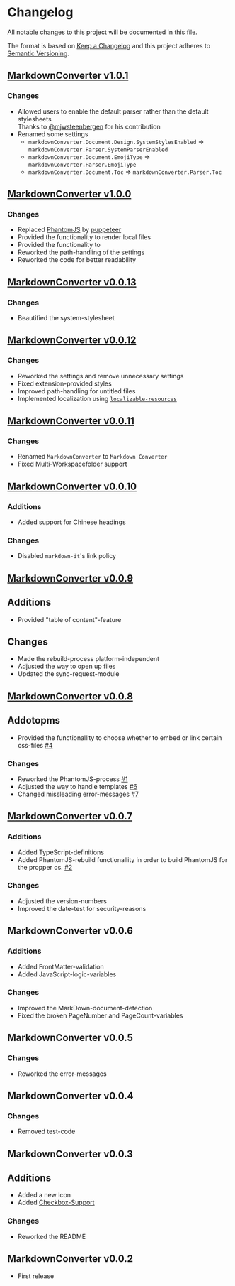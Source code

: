 # Changelog
All notable changes to this project will be documented in this file.

The format is based on [Keep a Changelog](http://keepachangelog.com/en/1.0.0/)
and this project adheres to [Semantic Versioning](http://semver.org/spec/v2.0.0.html).

## [MarkdownConverter v1.0.1]
### Changes
  - Allowed users to enable the default parser rather than the default stylesheets  
    Thanks to [@mjwsteenbergen](https://github.com/mjwsteenbergen) for his contribution
  - Renamed some settings
    - `markdownConverter.Document.Design.SystemStylesEnabled` => `markdownConverter.Parser.SystemParserEnabled`
    - `markdownConverter.Document.EmojiType` => `markdownConverter.Parser.EmojiType`
    - `markdownConverter.Document.Toc` => `markdownConverter.Parser.Toc`

## [MarkdownConverter v1.0.0]
### Changes
  - Replaced [PhantomJS](http://phantomjs.org/) by [puppeteer](https://github.com/GoogleChrome/puppeteer)
  - Provided the functionality to render local files
  - Provided the functionality to 
  - Reworked the path-handling of the settings
  - Reworked the code for better readability

## [MarkdownConverter v0.0.13]
### Changes
  - Beautified the system-stylesheet

## [MarkdownConverter v0.0.12]
### Changes
  - Reworked the settings and remove unnecessary settings
  - Fixed extension-provided styles
  - Improved path-handling for untitled files
  - Implemented localization using [`localizable-resources`](https://npmjs.org/package/localizable-resources)

## [MarkdownConverter v0.0.11]
### Changes
  - Renamed `MarkdownConverter` to `Markdown Converter`
  - Fixed Multi-Workspacefolder support

## [MarkdownConverter v0.0.10]
### Additions
  - Added support for Chinese headings

### Changes
  - Disabled `markdown-it`'s link policy

## [MarkdownConverter v0.0.9]
## Additions
  - Provided "table of content"-feature

## Changes
  - Made the rebuild-process platform-independent
  - Adjusted the way to open up files
  - Updated the sync-request-module

## [MarkdownConverter v0.0.8]
## Addotopms
  - Provided the functionallity to choose whether to embed or link certain css-files [#4](https://github.com/manuth/MarkdownConverter/issues/4)

### Changes
  - Reworked the PhantomJS-process [#1](https://github.com/manuth/MarkdownConverter/issues/1)
  - Adjusted the way to handle templates [#6](https://github.com/manuth/MarkdownConverter/issues/6)
  - Changed missleading error-messages [#7](https://github.com/manuth/MarkdownConverter/issues/7)

## [MarkdownConverter v0.0.7]
### Additions
  - Added TypeScript-definitions
  - Added PhantomJS-rebuild functionallity in order to build PhantomJS for the propper os. [#2](https://github.com/manuth/MarkdownConverter/issues/2)

### Changes
  - Adjusted the version-numbers
  - Improved the date-test for security-reasons

## MarkdownConverter v0.0.6
### Additions
  - Added FrontMatter-validation
  - Added JavaScript-logic-variables

### Changes
  - Improved the MarkDown-document-detection
  - Fixed the broken PageNumber and PageCount-variables

## MarkdownConverter v0.0.5
### Changes
  - Reworked the error-messages

## MarkdownConverter v0.0.4
### Changes
  - Removed test-code

## MarkdownConverter v0.0.3
## Additions
  - Added a new Icon
  - Added [Checkbox-Support](https://www.npmjs.com/package/markdown-it-checkbox)

### Changes
  - Reworked the README

## MarkdownConverter v0.0.2
  - First release

<!--- References -->
[MarkdownConverter v1.0.1]: https://github.com/manuth/MarkdownConverter/compare/v1.0.0...v1.0.1
[MarkdownConverter v1.0.0]: https://github.com/manuth/MarkdownConverter/compare/v0.0.13...v1.0.0
[MarkdownConverter v0.0.13]: https://github.com/manuth/MarkdownConverter/compare/v0.0.12...v0.0.13
[MarkdownConverter v0.0.12]: https://github.com/manuth/MarkdownConverter/compare/v0.0.11...v0.0.12
[MarkdownConverter v0.0.11]: https://github.com/manuth/MarkdownConverter/compare/v0.0.10...v0.0.11
[MarkdownConverter v0.0.10]: https://github.com/manuth/MarkdownConverter/compare/v0.0.9...v0.0.10
[MarkdownConverter v0.0.9]: https://github.com/manuth/MarkdownConverter/compare/v0.0.8...v0.0.9
[MarkdownConverter v0.0.8]: https://github.com/manuth/MarkdownConverter/compare/v0.0.7...v0.0.8
[MarkdownConverter v0.0.7]: https://github.com/manuth/MarkdownConverter/compare/v0.0.4...v0.0.7